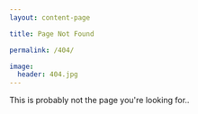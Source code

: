 ```yaml
---
layout: content-page

title: Page Not Found

permalink: /404/

image:
  header: 404.jpg
---
```


<p>This is probably not the page you're looking for..</p>